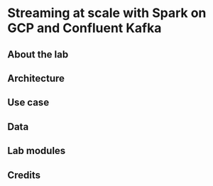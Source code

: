 # Streaming at scale with Spark on GCP and Confluent Kafka

## About the lab


## Architecture


## Use case


## Data


## Lab modules


## Credits

